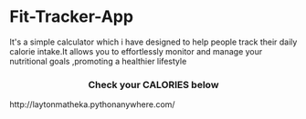 # Fit-Tracker-App
It's a simple calculator which i have designed to help people track their daily calorie intake.It allows you to effortlessly monitor and manage your nutritional goals ,promoting a healthier lifestyle

<h3 style="text-align:center;">Check your CALORIES below</h3>
http://laytonmatheka.pythonanywhere.com/
